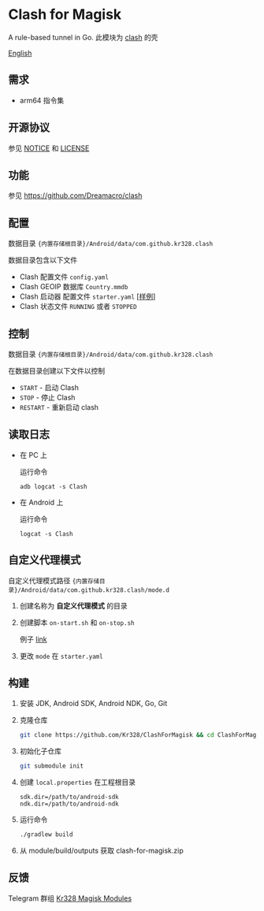 # Clash for Magisk

A rule-based tunnel in Go. 此模块为 [clash](https://github.com/Dreamacro/clash) 的壳

[English](README.md)

## 需求

* arm64 指令集


## 开源协议

参见 [NOTICE](NOTICE) 和 [LICENSE](LICENSE)  


## 功能

参见 https://github.com/Dreamacro/clash



## 配置

数据目录 `{内置存储根目录}/Android/data/com.github.kr328.clash`

数据目录包含以下文件

* Clash 配置文件 `config.yaml`
* Clash GEOIP 数据库 `Country.mmdb`
* Clash 启动器 配置文件  `starter.yaml` \[[样例](https://github.com/Kr328/ClashForMagisk/blob/master/module/src/main/raw/magisk/core/starter.yaml)\]
* Clash 状态文件 `RUNNING` 或者 `STOPPED`



## 控制

数据目录  `{内置存储根目录}/Android/data/com.github.kr328.clash`

在数据目录创建以下文件以控制

* `START` - 启动 Clash
* `STOP` - 停止 Clash
* `RESTART` - 重新启动 clash 



## 读取日志

* 在 PC 上

  运行命令

  `adb logcat -s Clash`

* 在 Android 上

  运行命令

  `logcat -s Clash`



## 自定义代理模式

自定义代理模式路径 `{内置存储目录}/Android/data/com.github.kr328.clash/mode.d` 

1. 创建名称为 **自定义代理模式** 的目录

2. 创建脚本 `on-start.sh` 和 `on-stop.sh`

   例子 [link](module/src/main/raw/magisk/core/mode.d/)

3. 更改 `mode` 在 `starter.yaml` 




## 构建

1. 安装 JDK, Android SDK, Android NDK, Go, Git

2. 克隆仓库
   ```bash
   git clone https://github.com/Kr328/ClashForMagisk && cd ClashForMagisk
   ```

3. 初始化子仓库
   ```bash
   git submodule init
   ```

4. 创建 `local.properties` 在工程根目录  
   ```properties
   sdk.dir=/path/to/android-sdk
   ndk.dir=/path/to/android-ndk
   ```

5. 运行命令  
   ```bash
   ./gradlew build
   ```

6. 从 module/build/outputs 获取 clash-for-magisk.zip 

## 反馈

Telegram 群组 [Kr328 Magisk Modules](https://t.me/kr328_magisk_modules)

